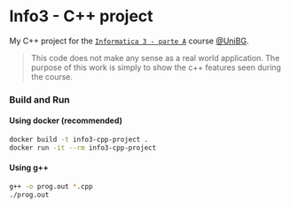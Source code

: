 # Info3 - C++ project
My C++ project for the [`Informatica 3 - parte A`](https://cs.unibg.it/gargantini/didattica/info3/) course [@UniBG](https://www.unibg.it/).

> This code does not make any sense as a real world application. 
> The purpose of this work is simply to show the c++ features seen during the course.

### Build and Run
#### Using docker (recommended)
```bash
docker build -t info3-cpp-project .
docker run -it --rm info3-cpp-project
```
#### Using g++
```bash
g++ -o prog.out *.cpp
./prog.out
```
